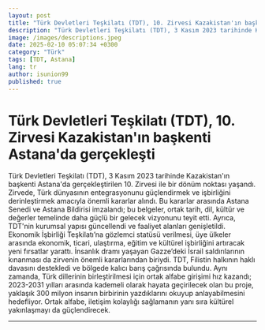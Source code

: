 ```yaml
---
layout: post
title: "Türk Devletleri Teşkilatı (TDT), 10. Zirvesi Kazakistan'ın başkenti Astana'da gerçekleşti"
description: "Türk Devletleri Teşkilatı (TDT), 3 Kasım 2023 tarihinde Kazakistan'ın başkenti Astana'da gerçekleştirilen 10. Zirvesi ile bir dönüm noktası yaşandı."
image: /images/descriptions.jpeg
date: 2025-02-10 05:07:34 +0300
category: "Türk" 
tags: [TDT, Astana] 
lang: tr
author: isunion99
published: true
---
```


# **Türk Devletleri Teşkilatı (TDT), 10. Zirvesi Kazakistan'ın başkenti Astana'da gerçekleşti**
  
Türk Devletleri Teşkilatı (TDT), 3 Kasım 2023 tarihinde Kazakistan'ın başkenti Astana'da gerçekleştirilen 10. Zirvesi ile bir dönüm noktası yaşandı. Zirvede, Türk dünyasının entegrasyonunu güçlendirmek ve işbirliğini derinleştirmek amacıyla önemli kararlar alındı. Bu kararlar arasında Astana Senedi ve Astana Bildirisi imzalandı; bu belgeler, ortak tarih, dil, kültür ve değerler temelinde daha güçlü bir gelecek vizyonunu teyit etti. Ayrıca, TDT'nin kurumsal yapısı güncellendi ve faaliyet alanları genişletildi. Ekonomik İşbirliği Teşkilatı’na gözlemci statüsü verilmesi, üye ülkeler arasında ekonomik, ticari, ulaştırma, eğitim ve kültürel işbirliğini artıracak yeni fırsatlar yarattı. İnsanlık dramı yaşayan Gazze’deki İsrail saldırılarının kınanması da zirvenin önemli kararlarından biriydi. TDT, Filistin halkının haklı davasını destekledi ve bölgede kalıcı barış çağrısında bulundu. Aynı zamanda, Türk dillerinin birleştirilmesi için ortak alfabe girişimi hız kazandı; 2023-2031 yılları arasında kademeli olarak hayata geçirilecek olan bu proje, yaklaşık 300 milyon insanın birbirinin yazdıklarını okuyup anlayabilmesini hedefliyor. Ortak alfabe, iletişim kolaylığı sağlamanın yanı sıra kültürel yakınlaşmayı da güçlendirecek.


---
